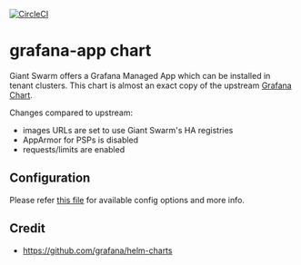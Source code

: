 [![CircleCI](https://circleci.com/gh/giantswarm/grafana-app.svg?style=shield)](https://circleci.com/gh/giantswarm/grafana-app)

# grafana-app chart

Giant Swarm offers a Grafana Managed App which can be installed in tenant clusters.
This chart is almost an exact copy of the upstream [Grafana Chart](https://github.com/grafana/helm-charts).

Changes compared to upstream:

- images URLs are set to use Giant Swarm's HA registries
- AppArmor for PSPs is disabled
- requests/limits are enabled

## Configuration

Please refer [this file](helm/grafana-app/Chart.yaml) for available config options and more info.

## Credit

- <https://github.com/grafana/helm-charts>
